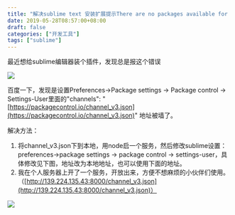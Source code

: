 ```yaml
---
title: "解决sublime text 安装扩展提示There are no packages available for installation问题"
date: 2019-05-28T08:57:00+08:00
draft: false
categories: ["开发工具"]
tags: ["sublime"]
---
```


最近想给sublime编辑器装个插件，发现总是报这个错误

![](https://oscimg.oschina.net/oscnet/e95d7078ef679f8c95b9f7b172f511ac8c5.jpg)

百度一下，发现是设置Preferences->Package settings -> Package control -> Settings-User里面的"channels": "[https://packagecontrol.io/channel_v3.json](https://packagecontrol.io/channel_v3.json)" 地址被墙了。

解决方法：

1.  将channel_v3.json下到本地，用node启一个服务，然后修改sublime设置：preferences->package settings -> package control -> settings-user，具体修改见下图，地址改为本地地址，也可以使用下面的地址。
2.  我在个人服务器上开了一个服务，开放出来，方便不想麻烦的小伙伴们使用。（[http://139.224.135.43:8000/channel_v3.json](http://139.224.135.43:8000/channel_v3.json)）

![](https://oscimg.oschina.net/oscnet/e6215dd05195a69e5985311b85945502ec8.jpg)